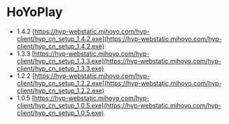 # HoYoPlay

- 1.4.2 [https://hyp-webstatic.mihoyo.com/hyp-client/hyp_cn_setup_1.4.2.exe](https://hyp-webstatic.mihoyo.com/hyp-client/hyp_cn_setup_1.4.2.exe)
- 1.3.3 [https://hyp-webstatic.mihoyo.com/hyp-client/hyp_cn_setup_1.3.3.exe](https://hyp-webstatic.mihoyo.com/hyp-client/hyp_cn_setup_1.3.3.exe)
- 1.2.2 [https://hyp-webstatic.mihoyo.com/hyp-client/hyp_cn_setup_1.2.2.exe](https://hyp-webstatic.mihoyo.com/hyp-client/hyp_cn_setup_1.2.2.exe)
- 1.0.5 [https://hyp-webstatic.mihoyo.com/hyp-client/hyp_cn_setup_1.0.5.exe](https://hyp-webstatic.mihoyo.com/hyp-client/hyp_cn_setup_1.0.5.exe)
